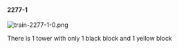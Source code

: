 #### 2277-1
![train-2277-1-0.png](https://github.com/lil-lab/nlvr/raw/master/nlvr/train/images/24/train-2277-1-0.png "train-2277-1-0.png")

There is 1 tower with only 1 black block and 1 yellow block